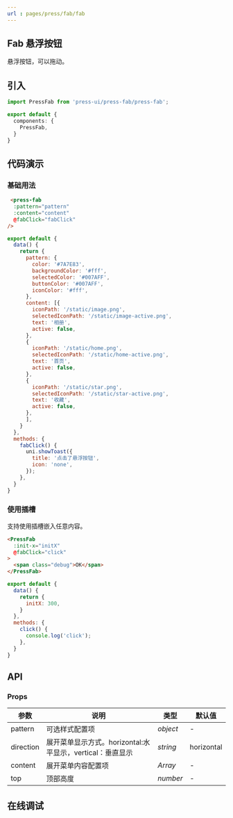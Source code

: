 ```yaml
---
url : pages/press/fab/fab
---
```


## Fab 悬浮按钮

悬浮按钮，可以拖动。

## 引入

```ts
import PressFab from 'press-ui/press-fab/press-fab';

export default {
  components: {
    PressFab,
  }
}
```

## 代码演示

### 基础用法

```html
 <press-fab
  :pattern="pattern"
  :content="content"
  @fabClick="fabClick"
/>
```

```js
export default {
  data() {
    return {
      pattern: {
        color: '#7A7E83',
        backgroundColor: '#fff',
        selectedColor: '#007AFF',
        buttonColor: '#007AFF',
        iconColor: '#fff',
      },
      content: [{
        iconPath: '/static/image.png',
        selectedIconPath: '/static/image-active.png',
        text: '相册',
        active: false,
      },
      {
        iconPath: '/static/home.png',
        selectedIconPath: '/static/home-active.png',
        text: '首页',
        active: false,
      },
      {
        iconPath: '/static/star.png',
        selectedIconPath: '/static/star-active.png',
        text: '收藏',
        active: false,
      },
      ],
    }
  },
  methods: {
    fabClick() {
      uni.showToast({
        title: '点击了悬浮按钮',
        icon: 'none',
      });
    },
  }
}
```


### 使用插槽

支持使用插槽嵌入任意内容。

```html
<PressFab
  :init-x="initX"
  @fabClick="click"
>
  <span class="debug">OK</span>
</PressFab>
```

```js
export default {
  data() {
    return {
      initX: 300, 
    }
  },
  methods: {
    click() {
      console.log('click');
    },
  }
}
```

## API

### Props


| 参数      | 说明                                                      | 类型     | 默认值     |
| --------- | --------------------------------------------------------- | -------- | ---------- |
| pattern   | 可选样式配置项                                            | _object_ | -          |
| direction | 展开菜单显示方式。horizontal:水平显示，vertical：垂直显示 | _string_ | horizontal |
| content   | 展开菜单内容配置项                                        | _Array_  | -          |
| top       | 顶部高度                                                  | _number_ | -          |

## 在线调试

<debug-online />
